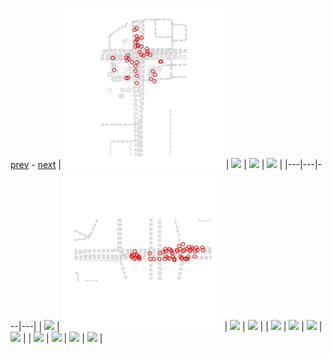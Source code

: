 
[prev](gal_6.md) - [next](gal_8.md)
| [![](../thumb/uncompressed_scenario_training_training.tfrecord-00323-of-01000.gif)](../vid/uncompressed_scenario_training_training.tfrecord-00323-of-01000.gif)  | [![](../thumb/uncompressed_scenario_training_training.tfrecord-00085-of-01000.gif)](../vid/uncompressed_scenario_training_training.tfrecord-00085-of-01000.gif)  | [![](../thumb/uncompressed_scenario_training_training.tfrecord-00219-of-01000.gif)](../vid/uncompressed_scenario_training_training.tfrecord-00219-of-01000.gif)  | [![](../thumb/uncompressed_scenario_training_training.tfrecord-00285-of-01000.gif)](../vid/uncompressed_scenario_training_training.tfrecord-00285-of-01000.gif)  |
|---|---|---|---|
| [![](../thumb/uncompressed_scenario_training_training.tfrecord-00180-of-01000.gif)](../vid/uncompressed_scenario_training_training.tfrecord-00180-of-01000.gif)  | [![](../thumb/uncompressed_scenario_training_training.tfrecord-00297-of-01000.gif)](../vid/uncompressed_scenario_training_training.tfrecord-00297-of-01000.gif)  | [![](../thumb/uncompressed_scenario_training_training.tfrecord-00163-of-01000.gif)](../vid/uncompressed_scenario_training_training.tfrecord-00163-of-01000.gif)  | [![](../thumb/uncompressed_scenario_training_training.tfrecord-00003-of-01000.gif)](../vid/uncompressed_scenario_training_training.tfrecord-00003-of-01000.gif)  |
| [![](../thumb/uncompressed_scenario_training_training.tfrecord-00175-of-01000.gif)](../vid/uncompressed_scenario_training_training.tfrecord-00175-of-01000.gif)  | [![](../thumb/uncompressed_scenario_training_training.tfrecord-00128-of-01000.gif)](../vid/uncompressed_scenario_training_training.tfrecord-00128-of-01000.gif)  | [![](../thumb/uncompressed_scenario_training_training.tfrecord-00172-of-01000.gif)](../vid/uncompressed_scenario_training_training.tfrecord-00172-of-01000.gif)  | [![](../thumb/uncompressed_scenario_training_training.tfrecord-00035-of-01000.gif)](../vid/uncompressed_scenario_training_training.tfrecord-00035-of-01000.gif)  |
| [![](../thumb/uncompressed_scenario_training_training.tfrecord-00148-of-01000.gif)](../vid/uncompressed_scenario_training_training.tfrecord-00148-of-01000.gif)  | [![](../thumb/uncompressed_scenario_training_training.tfrecord-00041-of-01000.gif)](../vid/uncompressed_scenario_training_training.tfrecord-00041-of-01000.gif)  | [![](../thumb/uncompressed_scenario_training_training.tfrecord-00117-of-01000.gif)](../vid/uncompressed_scenario_training_training.tfrecord-00117-of-01000.gif)  | [![](../thumb/uncompressed_scenario_training_training.tfrecord-00143-of-01000.gif)](../vid/uncompressed_scenario_training_training.tfrecord-00143-of-01000.gif)  |
